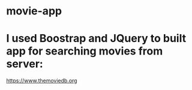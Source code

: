 # movie-app
# I used Boostrap and JQuery to built app for searching movies from server:
https://www.themoviedb.org



